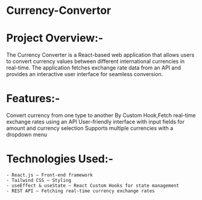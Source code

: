 # Currency-Convertor

# Project Overview:-
The Currency Converter is a React-based web application that allows users to convert currency values between different international currencies in real-time. The application fetches exchange rate data from an API and provides an interactive user interface for seamless conversion.

# Features:-
Convert currency from one type to another
By Custom Hook,Fetch real-time exchange rates using an API
User-friendly interface with input fields for amount and currency selection
Supports multiple currencies with a dropdown menu

# Technologies Used:-
    - React.js – Front-end framework
    - Tailwind CSS – Styling
    - useEffect & useState – React Custom Hooks for state management
    - REST API – Fetching real-time currency exchange rates
